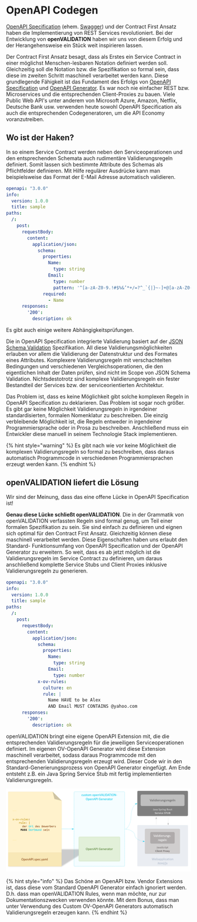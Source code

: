 # OpenAPI Codegen

[OpenAPI Specification](https://github.com/OAI/OpenAPI-Specification) \(ehem. [Swagger](https://swagger.io/)\) und der Contract First Ansatz haben die Implementierung von REST Services revolutioniert. Bei der Entwicklung von **openVALIDATION** haben wir uns von diesem Erfolg und der Herangehensweise ein Stück weit inspirieren lassen. 

Der Contract First Ansatz besagt, dass als Erstes ein Service Contract in einer möglichst Menschen-lesbaren Notation definiert werden soll. Gleichzeitig soll die Notation bzw. die Spezifikation so formal sein, dass diese im zweiten Schritt maschinell verarbeitet werden kann. Diese grundlegende Fähigkeit ist das Fundament des Erfolgs von [OpenAPI Specification](https://github.com/OAI/OpenAPI-Specification) und [OpenAPI Generator](https://openapi-generator.tech/). Es war noch nie einfacher REST bzw. Microservices und die entsprechenden Client-Proxies zu bauen. Viele Public Web API's unter anderem von Microsoft Azure, Amazon, Netflix, Deutsche Bank usw. verwenden heute sowohl OpenAPI Specification als auch die entsprechenden Codegeneratoren, um die API Economy voranzutreiben.



## Wo ist der Haken?

In so einem Service Contract werden neben den Serviceoperationen und den entsprechenden Schemata auch rudimentäre Validierungsregeln definiert. Somit lassen sich bestimmte Attribute des Schemas als Pflichtfelder definieren. Mit Hilfe regulärer Ausdrücke kann man beispielsweise das Format der E-Mail Adresse automatisch validieren. 

```yaml
openapi: "3.0.0"
info:
  version: 1.0.0
  title: sample
paths:
  /:
    post:
      requestBody:
        content:
          application/json:
            schema:
              properties:
                Name:
                  type: string
                Email:
                  type: number
                  pattern: '^[a-zA-Z0-9.!#$%&’*+/=?^_`{|}~-]+@[a-zA-Z0-9-]+(?:\.[a-zA-Z0-9-]+)*$'
              required:
                - Name
      responses:
        '200':
          description: ok

```

Es gibt auch einige weitere Abhängigkeitsprüfungen. 

Die in OpenAPI Specification integrierte Validierung basiert auf der [JSON Schema Validation](https://json-schema.org/latest/json-schema-validation.html) Spezifikation. All diese Validierungsmöglichkeiten erlauben vor allem die Validierung der Datenstruktur und des Formates eines Attributes. Komplexere Validierungsregeln mit verschachtelten Bedingungen und verschiedenen Vergleichsoperationen, die den eigentlichen Inhalt der Daten prüfen, sind nicht im Scope von JSON Schema Validation. Nichtsdestotrotz sind komplexe Validierungsregeln ein fester Bestandteil der Services bzw. der serviceorientierten Architektur. 

Das Problem ist, dass es keine Möglichkeit gibt solche komplexen Regeln in OpenAPI Specification zu deklarieren. Das Problem ist sogar noch größer. Es gibt gar keine Möglichkeit Validierungsregeln in irgendeiner standardisierten, formalen Nomenklatur zu beschreiben. Die einzig verbleibende Möglichkeit ist, die Regeln entweder in irgendeiner Programmiersprache oder in Prosa zu beschreiben. Anschließend muss ein Entwickler diese manuell in seinem Technologie Stack implementieren. 

{% hint style="warning" %}
Es gibt nach wie vor keine Möglichkeit die komplexen Validierungsregeln so formal zu beschreiben, dass daraus automatisch Programmcode in verschiedenen Programmiersprachen erzeugt werden kann.
{% endhint %}



## openVALIDATION liefert die Lösung

Wir sind der Meinung, dass das eine offene Lücke in OpenAPI Specification ist!

**Genau diese Lücke schließt openVALIDATION**. Die in der Grammatik von openVALIDATION verfassten Regeln sind formal genug, um Teil einer formalen Spezifikation zu sein. Sie sind einfach zu definieren und eignen sich optimal für den Contract First Ansatz. Gleichzeitig können diese maschinell verarbeitet werden. Diese Eigenschaften haben uns erlaubt den Standard- Funktionsumfang von OpenAPI Specification und der OpenAPI Generator zu erweitern. So weit, dass es ab jetzt möglich ist die Validierungsregeln im Service Contract zu definieren, um daraus anschließend komplette Service Stubs und Client Proxies inklusive Validierungsregeln zu generieren.

```yaml
openapi: "3.0.0"
info:
  version: 1.0.0
  title: sample
paths:
  /:
    post:
      requestBody:
        content:
          application/json:
            schema:
              properties:
                Name:
                  type: string
                Email:
                  type: number
            x-ov-rules:
              culture: en
              rule: |  
                Name HAVE to be Alex
                AND Email MUST CONTAINS @yahoo.com
      responses:
        '200':
          description: ok
```

openVALIDATION bringt eine eigene OpenAPI Extension mit, die die entsprechenden Validierungsregeln für die jeweiligen Serviceoperationen definiert. Im eigenen OV-OpenAPI Generator wird diese Extension maschinell verarbeitet, sodass daraus  Programmcode mit den entsprechenden Validierungsregeln erzeugt wird. Dieser Code wir in den Standard-Generierungsprozess von OpenAPI Generator eingefügt. Am Ende entsteht z.B. ein Java Spring Service Stub mit fertig implementierten Validierungsregeln.   


![Custom openVALIDATION-OpenAPI Generator erm&#xF6;glicht Generierung von Validierungsregeln.](../.gitbook/assets/image%20%2819%29.png)



{% hint style="info" %}
Das Schöne an OpenAPI bzw. Vendor Extensions ist, dass diese vom Standard OpenAPI Generator einfach ignoriert werden. D.h. dass man openVALIDATION Rules, wenn man möchte, nur zur Dokumentationszwecken verwenden könnte. Mit dem Bonus, dass man unter Verwendung des Custom OV-OpenAPI Generators automatisch Validierungsregeln erzeugen kann.
{% endhint %}





